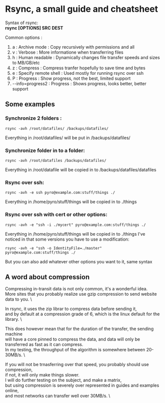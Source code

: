 # Rsync, a small guide and cheatsheet

Syntax of rsync: \
**rsync [OPTIONS] SRC DEST**

Common options : 

1. a : Archive mode : Copy recursively with permissions and all
2. v : Verbose : More informatione when transferring files
3. h : Human readable : Dynamically changes file transfer speeds and sizes to MB/GB/etc
4. z : Compress : Compress tranfer hopefully to save time and bytes
5. e : Specify remote shell : Used mostly for running rsync over ssh
6. P : Progress : Show progress, not the best, limited support
7. --info=progress2 : Progress : Shows progress, looks better, better support


## Some examples
### Synchronize 2 folders :
```
rsync -avh /root/datafiles/ /backups/datafiles/
```
Everything in /root/datafiles/ will be put in /backups/datafiles/

### Synchronize folder in to a folder:
```
rsync -avh /root/datafiles /backups/datafiles/
```
Everything in /root/datafile will be copied in to /backups/datafiles/datafiles

### Rsync over ssh: 
```
rsync -avh -e ssh pyro@example.com:stuff/things ./
```
Everything in /home/pyro/stuff/things will be copied in to ./things

### Rsync over ssh with cert or other options: 
```
rsync -avh -e "ssh -i ./mycert" pyro@example.com:stuff/things ./
```
Everything in /home/pyro/stuff/things will be copied in to ./things
I've noticed in that some versions you have to use a modification:
```
rsync -avh -e "ssh -o IdentityFile=./master" pyro@example.com:stuff/things ./
```
But you can also add whatever other options you want to it, same syntax


## A word about compression
Compressing in-transit data is not only common, it's a wonderful idea. \
More sites that you probably realize use gzip compression to send website data to you. \

In rsync, it uses the zip librar to compress data before sending it, \
and by default at a compression grade of 6, which is the linux default for the library. \

This does however mean that for the duration of the transfer, the sending machine \
will have a core pinned to compress the data, and data will only be transferred as fast as it can compress. \
In my testing, the throughput of the algorithm is somewhere between 20-30MB/s. \

If you will not be trnasferring over that speed, you probably should use compression, \
if not, it will only make things slower. \
I will do further testing on the subject, and make a matrix, \
but using compression is severely over represented in guides and examples online, \
and most networks can transfer well over 30MB/s. \
